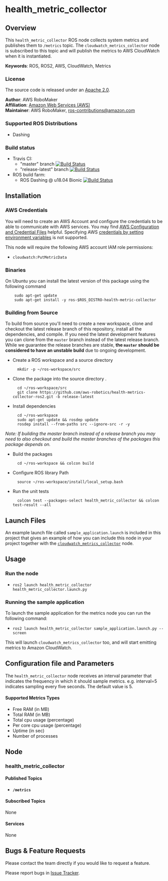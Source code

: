 # health_metric_collector

## Overview
This `health_metric_collector` ROS node collects system metrics and publishes them to `/metrics` topic. The `cloudwatch_metrics_collector` node is subscribed to this topic and will publish the metrics to AWS CloudWatch when it is instantiated.

**Keywords**: ROS, ROS2, AWS, CloudWatch, Metrics

### License
The source code is released under an [Apache 2.0].

**Author**: AWS RoboMaker<br/>
**Affiliation**: [Amazon Web Services (AWS)]<br/>
**Maintainer**: AWS RoboMaker, ros-contributions@amazon.com

### Supported ROS Distributions
- Dashing

### Build status
* Travis CI:
    * "master" branch [![Build Status](https://travis-ci.org/aws-robotics/health-metrics-collector-ros2.svg?branch=master)](https://travis-ci.org/aws-robotics/health-metrics-collector-ros2/branches)
    * "release-latest" branch [![Build Status](https://travis-ci.org/aws-robotics/health-metrics-collector-ros2.svg?branch=release-latest)](https://travis-ci.org/aws-robotics/health-metrics-collector-ros2/branches)
* ROS build farm:
   * ROS Dashing @ u18.04 Bionic [![Build Status](http://build.ros2.org/job/Dbin_uB64__health_metric_collector__ubuntu_bionic_amd64__binary/badge/icon)](http://build.ros2.org/job/Dbin_uB64__health_metric_collector__ubuntu_bionic_amd64__binary)

## Installation

### AWS Credentials
You will need to create an AWS Account and configure the credentials to be able to communicate with AWS services. You may find [AWS Configuration and Credential Files] helpful. Specifying AWS [credentials by setting environment variables](https://docs.aws.amazon.com/cli/latest/userguide/cli-environment.html) is not supported. 

This node will require the following AWS account IAM role permissions:
- `cloudwatch:PutMetricData`

### Binaries
On Ubuntu you can install the latest version of this package using the following command

        sudo apt-get update
        sudo apt-get install -y ros-$ROS_DISTRO-health-metric-collector

### Building from Source

To build from source you'll need to create a new workspace, clone and checkout the latest release branch of this repository, install all the dependencies, and compile. If you need the latest development features you can clone from the `master` branch instead of the latest release branch. While we guarantee the release branches are stable, __the `master` should be considered to have an unstable build__ due to ongoing development. 

- Create a ROS workspace and a source directory

        mkdir -p ~/ros-workspace/src

- Clone the package into the source directory . 

        cd ~/ros-workspace/src
        git clone https://github.com/aws-robotics/health-metrics-collector-ros2.git -b release-latest

- Install dependencies

        cd ~/ros-workspace 
        sudo apt-get update && rosdep update
        rosdep install --from-paths src --ignore-src -r -y
        
_Note: If building the master branch instead of a release branch you may need to also checkout and build the master branches of the packages this package depends on._

- Build the packages

        cd ~/ros-workspace && colcon build

- Configure ROS library Path

        source ~/ros-workspace/install/local_setup.bash
        
- Run the unit tests

        colcon test --packages-select health_metric_collector && colcon test-result --all


## Launch Files
An example launch file called `sample_application.launch` is included in this project that gives an example of how you can include this node in your project together with the [`cloudwatch_metrics_collector`] node.


## Usage

### Run the node
  - `ros2 launch health_metric_collector health_metric_collector.launch.py`


### Running the sample application
To launch the sample application for the metrics node you can run the following command:

  - `ros2 launch health_metric_collector sample_application.launch.py --screen`

This will launch `cloudwatch_metrics_collector` too, and will start emitting metrics to Amazon CloudWatch.

## Configuration file and Parameters
The `health_metric_collector` node receives an interval parameter that indicates the frequency in which it should sample metrics. e.g. interval=5 indicates sampling every five seconds. The default value is 5.

#### Supported Metrics Types
- Free RAM (in MB)
- Total RAM (in MB)
- Total cpu usage (percentage)
- Per core cpu usage (percentage)
- Uptime (in sec)
- Number of processes


## Node

### health_metric_collector

#### Published Topics
- **`/metrics`**

#### Subscribed Topics
None

#### Services
None


## Bugs & Feature Requests
Please contact the team directly if you would like to request a feature.

Please report bugs in [Issue Tracker].


[`cloudwatch_metrics_collector`]: https://github.com/aws-robotics/cloudwatchmetrics-ros2
[Amazon Web Services (AWS)]: https://aws.amazon.com/
[Apache 2.0]: https://aws.amazon.com/apache-2-0/
[AWS Configuration and Credential Files]: https://docs.aws.amazon.com/cli/latest/userguide/cli-config-files.html
[Issue Tracker]: https://github.com/aws-robotics/health-metrics-collector-ros2/issues
[ROS]: http://www.ros.org
